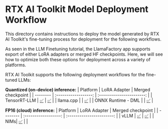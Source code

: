 

# RTX AI Toolkit Model Deployment Workflow

This directory contains instructions to deploy the model generated by RTX AI Toolkit's fine-tuning process for deployment for the following workflows.


As seen in the LLM Finetuning tutorial, the LlamaFactory app supports export of either LoRA adapters or merged HF checkpoints. Here, we will see how to optimize both these options for deployment across a variety of platforms.

RTX AI Toolkit supports the following deployment workflows for the fine-tuned LLMs:

**Quantized (on-device) inference:**
| Platform | LoRA Adapter | Merged checkpoint |
| -------- | :------------------: | :-----------------------: |
| TensorRT-LLM | [✅](TensorRT-LLM-LoRA-deployment) |  [✅](TensorRT-LLM_deployment.md) |
| llama.cpp |   |   [✅](llama.cpp_deployment.md) |
| ONNX Runtime - DML |     |   [✅](ORT-DML_QuickStart.md) |


**FP16 (cloud) inference:**
| Platform | LoRA Adapter | Merged checkpoint |
| -------- | :------------------: | :-----------------------: |
| vLLM |    [✅](vLLM_deployment.md#3-serving-lora-adapters) |   [✅](vLLM_deployment.md) |
| NIMs| [✅](NIMs_deployment.md)    |    |
